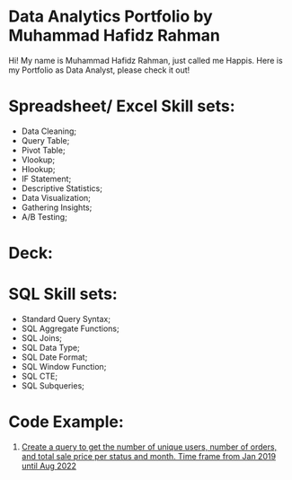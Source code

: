 # Data Analytics Portfolio by Muhammad Hafidz Rahman
Hi! My name is Muhammad Hafidz Rahman, just called me Happis. Here is my Portfolio as Data Analyst, please check it out!

# Spreadsheet/ Excel Skill sets:
* Data Cleaning;
* Query Table;
* Pivot Table;
* Vlookup;
* Hlookup;
* IF Statement;
* Descriptive Statistics;
* Data Visualization;
* Gathering Insights;
* A/B Testing;

# Deck:

# SQL Skill sets:
* Standard Query Syntax;
* SQL Aggregate Functions;
* SQL Joins;
* SQL Data Type;
* SQL Date Format;
* SQL Window Function;
* SQL CTE;
* SQL Subqueries;

# Code Example:
1. [Create a query to get the number of unique users, number of orders, and total sale price per status and month. Time frame from Jan 2019 until Aug 2022](https://console.cloud.google.com/bigquery?sq=489260454238:80204e2ec36a49e2a37253d93c3eeca4)

